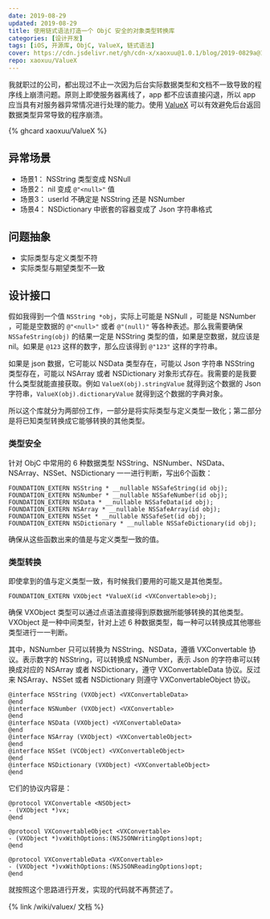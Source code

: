 ```yaml
---
date: 2019-08-29
updated: 2019-08-29
title: 使用链式语法打造一个 ObjC 安全的对象类型转换库
categories: [设计开发]
tags: [iOS, 开源库, ObjC, ValueX, 链式语法]
cover: https://cdn.jsdelivr.net/gh/cdn-x/xaoxuu@1.0.1/blog/2019-0829a@1x.svg
repo: xaoxuu/ValueX
---
```


我就职过的公司，都出现过不止一次因为后台实际数据类型和文档不一致导致的程序线上崩溃问题。原则上即使服务器离线了，app 都不应该直接闪退，所以 app 应当具有对服务器异常情况进行处理的能力。使用 [ValueX](https://github.com/xaoxuu/ValueX/) 可以有效避免后台返回数据类型异常导致的程序崩溃。

<!-- more -->

{% ghcard xaoxuu/ValueX %}

## 异常场景

- 场景1： NSString 类型变成 NSNull
- 场景2： nil 变成 `@"<null>"` 值
- 场景3： userId 不确定是 NSString 还是 NSNumber
- 场景4： NSDictionary 中嵌套的容器变成了 Json 字符串格式

## 问题抽象

- 实际类型与定义类型不符
- 实际类型与期望类型不一致

## 设计接口

假如我得到一个值 `NSString *obj`，实际上可能是 NSNull ，可能是 NSNumber ，可能是空数据的 `@"<null>"` 或者 `@"(null)"` 等各种表述。那么我需要确保 `NSSafeString(obj)` 的结果一定是 NSString 类型的值，如果是空数据，就应该是 nil。如果是 `@123` 这样的数字，那么应该得到 `@"123"` 这样的字符串。

如果是 json 数据，它可能以 NSData 类型存在，可能以 Json 字符串 NSString 类型存在，可能以 NSArray 或者 NSDictionary 对象形式存在。我需要的是我要什么类型就能直接获取。例如 `ValueX(obj).stringValue` 就得到这个数据的 Json 字符串，`ValueX(obj).dictionaryValue` 就得到这个数据的字典对象。

所以这个库就分为两部份工作，一部分是将实际类型与定义类型一致化；第二部分是将已知类型转换成它能够转换的其他类型。

### 类型安全

针对 ObjC 中常用的 6 种数据类型 NSString、NSNumber、NSData、NSArray、NSSet、NSDictionary 一一进行判断，写出6个函数：

```objc 得到安全类型：
FOUNDATION_EXTERN NSString * __nullable NSSafeString(id obj);
FOUNDATION_EXTERN NSNumber * __nullable NSSafeNumber(id obj);
FOUNDATION_EXTERN NSData * __nullable NSSafeData(id obj);
FOUNDATION_EXTERN NSArray * __nullable NSSafeArray(id obj);
FOUNDATION_EXTERN NSSet * __nullable NSSafeSet(id obj);
FOUNDATION_EXTERN NSDictionary * __nullable NSSafeDictionary(id obj);
```

确保从这些函数出来的值是与定义类型一致的值。


### 类型转换

即使拿到的值与定义类型一致，有时候我们要用的可能又是其他类型。

```objc 数据类型转换函数：
FOUNDATION_EXTERN VXObject *ValueX(id <VXConvertable>obj);
```

确保 VXObject 类型可以通过点语法直接得到原数据所能够转换的其他类型。VXObject 是一种中间类型，针对上述 6 种数据类型，每一种可以转换成其他哪些类型进行一一判断。

其中，NSNumber 只可以转换为 NSString、NSData，遵循 VXConvertable 协议。表示数字的 NSString，可以转换成 NSNumber，表示 Json 的字符串可以转换成对应的 NSArray 或者 NSDictionary，遵守 VXConvertableData 协议。反过来 NSArray、NSSet 或者 NSDictionary 则遵守 VXConvertableObject 协议。


```objc
@interface NSString (VXObject) <VXConvertableData>
@end
@interface NSNumber (VXObject) <VXConvertable>
@end
@interface NSData (VXObject) <VXConvertableData>
@end
@interface NSArray (VXObject) <VXConvertableObject>
@end
@interface NSSet (VCObject) <VXConvertableObject>
@end
@interface NSDictionary (VXObject) <VXConvertableObject>
@end
```

它们的协议内容是：
```objc
@protocol VXConvertable <NSObject>
- (VXObject *)vx;
@end

@protocol VXConvertableObject <VXConvertable>
- (VXObject *)vxWithOptions:(NSJSONWritingOptions)opt;
@end

@protocol VXConvertableData <VXConvertable>
- (VXObject *)vxWithOptions:(NSJSONReadingOptions)opt;
@end
```

就按照这个思路进行开发，实现的代码就不再赘述了。

{% link /wiki/valuex/ 文档 %}
